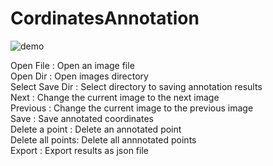 # CordinatesAnnotation
![demo](https://user-images.githubusercontent.com/36182771/66269732-317cc400-e887-11e9-8d14-5d5be0bee1ad.jpg)

Open File        : Open an image file  
Open Dir         : Open images directory  
Select Save Dir  : Select directory to saving annotation results  
Next             : Change the current image to the next image  
Previous         : Change the current image to the previous image  
Save             : Save annotated coordinates  
Delete a point   : Delete an annotated point  
Delete all points: Delete all annnotated points   
Export           : Export results as json file  

